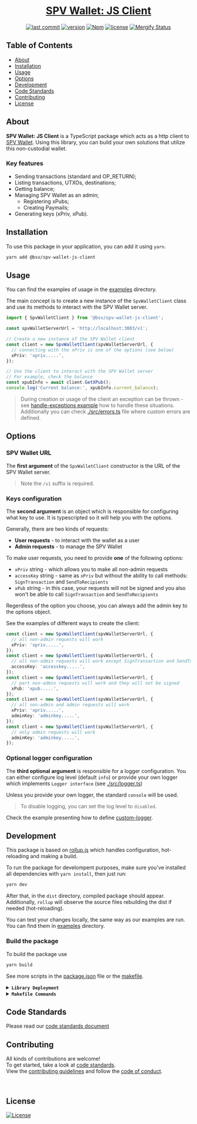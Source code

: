 <div align="center">

# [SPV Wallet: JS Client](https://www.npmjs.com/package/@bsv/spv-wallet-js-client)

[![last commit](https://img.shields.io/github/last-commit/bitcoin-sv/spv-wallet-js-client.svg?style=flat&v=2)](https://github.com/bitcoin-sv/spv-wallet-js-client/commits/main)
[![version](https://img.shields.io/github/release-pre/bitcoin-sv/spv-wallet-js-client.svg?style=flat&v=2)](https://github.com/bitcoin-sv/spv-wallet-js-client/releases)
[![Npm](https://img.shields.io/npm/v/@bsv/spv-wallet-js-client?style=flat&v=2)](https://www.npmjs.com/package/@bsv/spv-wallet-js-client)
[![license](https://img.shields.io/badge/license-Open%20BSV-brightgreen.svg?style=flat&v=2)](/LICENSE)
[![Mergify Status](https://img.shields.io/endpoint.svg?url=https://api.mergify.com/v1/badges/bitcoin-sv/spv-wallet-js-client&style=flat&v=2)](https://mergify.io)
<br/>
</div>

## Table of Contents

- [About](#about)
- [Installation](#installation)
- [Usage](#usage)
- [Options](#options)
- [Development](#development)
- [Code Standards](#code-standards)
- [Contributing](#contributing)
- [License](#license)

## About

**SPV Wallet: JS Client** is a TypeScript package which acts as a http client to [SPV Wallet](https://github.com/bitcoin-sv/spv-wallet).
Using this library, you can build your own solutions that utilize this non-custodial wallet.

### Key features

- Sending transactions (standard and OP_RETURN);
- Listing transactions, UTXOs, destinations;
- Getting balance;
- Managing SPV Wallet as an admin;
  - Registering xPubs;
  - Creating Paymails;
- Generating keys (xPriv, xPub).

## Installation

To use this package in your application, you can add it using `yarn`.

```bash
yarn add @bsv/spv-wallet-js-client
```

## Usage

You can find the examples of usage in the [examples](./examples) directory.

The main concept is to create a new instance of the `SpvWalletClient` class and use its methods to interact with the SPV Wallet server.

```typescript
import { SpvWalletClient } from '@bsv/spv-wallet-js-client';

const spvWalletServerUrl = 'http://localhost:3003/v1';

// Create a new instance of the SPV Wallet client
const client = new SpvWalletClient(spvWalletServerUrl, {
  // connecting with the xPriv is one of the options (see below)
  xPriv: 'xpriv.....',
});

// Use the client to interact with the SPV Wallet server
// For example, check the balance
const xpubInfo = await client.GetXPub();
console.log('Current balance:', xpubInfo.current_balance);
```

> During creation or usage of the client an exception can be thrown - see [handle-exceptions example](./examples/handle-exceptions.ts) how to handle these situations.
> Additionally you can check [./src/errors.ts](./src/errors.ts) file where custom errors are defined.

## Options

### SPV Wallet URL

The **first argument** of the `SpvWalletClient` constructor is the URL of the SPV Wallet server.

> Note the `/v1` suffix is required.

### Keys configuration

The **second argument** is an object which is responsible for configuring what key to use.
It is typescripted so it will help you with the options.

Generally, there are two kinds of requests:

- **User requests** - to interact with the wallet as a user
- **Admin requests** - to manage the SPV Wallet

To make user requests, you need to provide **one** of the following options:

- `xPriv` string - which allows you to make all non-admin requests
- `accessKey` string - same as `xPriv` but without the ability to call methods: `SignTransaction` and `SendToRecipients`
- `xPub` string - in this case, your requests will not be signed and you also won't be able to call `SignTransaction` and `SendToRecipients`

Regerdless of the option you choose, you can always add the admin key to the options object.

See the examples of different ways to create the client:

```typescript
const client = new SpvWalletClient(spvWalletServerUrl, {
  // all non-admin requests will work
  xPriv: 'xpriv.....',
});
const client = new SpvWalletClient(spvWalletServerUrl, {
  // all non-admin requests will work except SignTransaction and SendToRecipients
  accessKey: 'accesskey.....',
});
const client = new SpvWalletClient(spvWalletServerUrl, {
  // part non-admin requests will work and they will not be signed
  xPub: 'xpub.....',
});
const client = new SpvWalletClient(spvWalletServerUrl, {
  // all non-admin and admin requests will work
  xPriv: 'xpriv.....',
  adminKey: 'adminkey.....',
});
const client = new SpvWalletClient(spvWalletServerUrl, {
  // only admin requests will work
  adminKey: 'adminkey.....',
});
```

### Optional logger configuration

The **third optional argument** is responsible for a logger configuration.
You can either configure log level (default `info`) or provide your own logger which implements `Logger interface` (see [./src/logger.ts](./src/logger.ts))

Unless you provide your own logger, the standard `console` will be used.

> To disable logging, you can set the log level to `disabled`.

Check the example presenting how to define [custom-logger](./examples/custom-logger.ts).

## Development

This package is based on [rollup.js](https://rollupjs.org/) which handles configuration, hot-reloading and making a build.

To run the package for develompent purposes, make sure you've installed all dependencies with `yarn install`, then just run:

```bash
yarn dev
```

After that, in the `dist` directory, compiled package should appear. Additionally, `rollup` will observe the source files rebuilding the dist if needed (hot-reloading).

You can test your changes locally, the same way as our examples are run. You can find them in [examples](./examples) directory.

### Build the package

To build the package use

```bash
yarn build
```

See more scripts in the [package.json](package.json) file or the [makefile](Makefile).

<details>
<summary><strong><code>Library Deployment</code></strong></summary>
<br/>

Releases are automatically created when you create a new [git tag](https://git-scm.com/book/en/v2/Git-Basics-Tagging)!

If you want to manually make releases, please install GoReleaser:

[goreleaser](https://github.com/goreleaser/goreleaser) for easy binary or library deployment to Github and can be installed:

- **using make:** `make install-releaser`
- **using brew:** `brew install goreleaser`

The [.goreleaser.yml](.goreleaser.yml) file is used to configure [goreleaser](https://github.com/goreleaser/goreleaser).

<br/>

### Automatic Releases on Tag Creation (recommended)

Automatic releases via [Github Actions](.github/workflows/release.yml) from creating a new tag:

```shell
make tag version=1.2.3
```

<br/>

### Manual Releases (optional)

Use `make release-snap` to create a snapshot version of the release, and finally `make release` to ship to production (manually).

<br/>

</details>

<details>
<summary><strong><code>Makefile Commands</code></strong></summary>
<br/>

View all `makefile` commands

```shell script
make help
```

List of all current commands:

```text
audit                         Checks for vulnerabilities in dependencies
clean                         Remove previous builds and any test cache data
help                          Show this help message
install                       Installs the dependencies for the package
install-all-contributors      Installs all contributors locally
outdated                      Checks for outdated packages via npm
publish                       Will publish the version to npm
release                       Full production release (creates release in Github)
release                       Run after releasing - deploy to npm
release-snap                  Test the full release (build binaries)
release-test                  Full production test release (everything except deploy)
replace-version               Replaces the version in HTML/JS (pre-deploy)
tag                           Generate a new tag and push (tag version=0.0.0)
tag-remove                    Remove a tag if found (tag-remove version=0.0.0)
tag-update                    Update an existing tag to current commit (tag-update version=0.0.0)
test                          Will run unit tests
update-contributors           Regenerates the contributors html/list
```

</details>

## Code Standards

Please read our [code standards document](.github/CODE_STANDARDS.md)

## Contributing

All kinds of contributions are welcome!
<br/>
To get started, take a look at [code standards](.github/CODE_STANDARDS.md).
<br/>
View the [contributing guidelines](.github/CODE_STANDARDS.md#3-contributing) and follow the [code of conduct](.github/CODE_OF_CONDUCT.md).

<br/>

## License

[![License](https://img.shields.io/badge/license-Open%20BSV-brightgreen.svg?style=flat&v=2)](/LICENSE)
